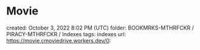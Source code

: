 # Movie

created: October 3, 2022 8:02 PM (UTC)
folder: BOOKMRKS-MTHRFCKR / PIRACY-MTHRFCKR / Indexes
tags: indexes
url: https://movie.cmoviedrive.workers.dev/0: